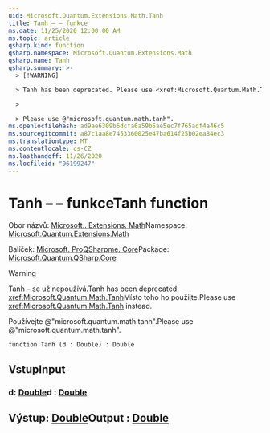 ```yaml
---
uid: Microsoft.Quantum.Extensions.Math.Tanh
title: Tanh – – funkce
ms.date: 11/25/2020 12:00:00 AM
ms.topic: article
qsharp.kind: function
qsharp.namespace: Microsoft.Quantum.Extensions.Math
qsharp.name: Tanh
qsharp.summary: >-
  > [!WARNING]

  > Tanh has been deprecated. Please use <xref:Microsoft.Quantum.Math.Tanh> instead.

  >

  > Please use @"microsoft.quantum.math.tanh".
ms.openlocfilehash: ad9ae6309b6dcfa6a59b5ae5ec7f765adf4a46c5
ms.sourcegitcommit: a87c1aa8e7453360025e47ba614f25b02ea84ec3
ms.translationtype: MT
ms.contentlocale: cs-CZ
ms.lasthandoff: 11/26/2020
ms.locfileid: "96199247"
---
```

# <a name="tanh-function"></a><span data-ttu-id="b5871-102">Tanh – – funkce</span><span class="sxs-lookup"><span data-stu-id="b5871-102">Tanh function</span></span>

<span data-ttu-id="b5871-103">Obor názvů: [Microsoft.. Extensions. Math](xref:Microsoft.Quantum.Extensions.Math)</span><span class="sxs-lookup"><span data-stu-id="b5871-103">Namespace: [Microsoft.Quantum.Extensions.Math](xref:Microsoft.Quantum.Extensions.Math)</span></span>

<span data-ttu-id="b5871-104">Balíček: [Microsoft. ProQSharpme. Core](https://nuget.org/packages/Microsoft.Quantum.QSharp.Core)</span><span class="sxs-lookup"><span data-stu-id="b5871-104">Package: [Microsoft.Quantum.QSharp.Core](https://nuget.org/packages/Microsoft.Quantum.QSharp.Core)</span></span>


> [!WARNING]
> <span data-ttu-id="b5871-105">Tanh – se už nepoužívá.</span><span class="sxs-lookup"><span data-stu-id="b5871-105">Tanh has been deprecated.</span></span> <span data-ttu-id="b5871-106"><xref:Microsoft.Quantum.Math.Tanh>Místo toho ho použijte.</span><span class="sxs-lookup"><span data-stu-id="b5871-106">Please use <xref:Microsoft.Quantum.Math.Tanh> instead.</span></span>
>
> <span data-ttu-id="b5871-107">Používejte @"microsoft.quantum.math.tanh".</span><span class="sxs-lookup"><span data-stu-id="b5871-107">Please use @"microsoft.quantum.math.tanh".</span></span>



```qsharp
function Tanh (d : Double) : Double
```


## <a name="input"></a><span data-ttu-id="b5871-108">Vstup</span><span class="sxs-lookup"><span data-stu-id="b5871-108">Input</span></span>

### <a name="d--double"></a><span data-ttu-id="b5871-109">d: [Double](xref:microsoft.quantum.lang-ref.double)</span><span class="sxs-lookup"><span data-stu-id="b5871-109">d : [Double](xref:microsoft.quantum.lang-ref.double)</span></span>





## <a name="output--double"></a><span data-ttu-id="b5871-110">Výstup: [Double](xref:microsoft.quantum.lang-ref.double)</span><span class="sxs-lookup"><span data-stu-id="b5871-110">Output : [Double](xref:microsoft.quantum.lang-ref.double)</span></span>

